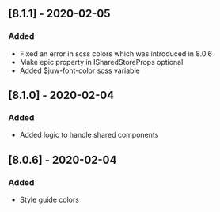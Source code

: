## [8.1.1] - 2020-02-05
### Added
- Fixed an error in scss colors which was introduced in 8.0.6
- Make epic property in ISharedStoreProps optional
- Added $juw-font-color scss variable

## [8.1.0] - 2020-02-04
### Added
- Added logic to handle shared components

## [8.0.6] - 2020-02-04
### Added
- Style guide colors

